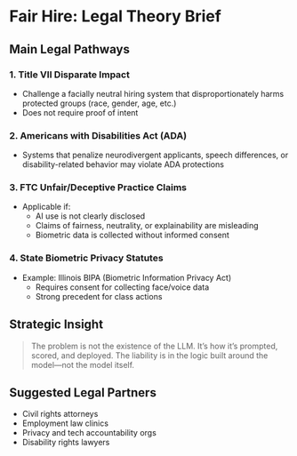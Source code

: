 # Fair Hire: Legal Theory Brief

## Main Legal Pathways

### 1. Title VII Disparate Impact
- Challenge a facially neutral hiring system that disproportionately harms protected groups (race, gender, age, etc.)
- Does not require proof of intent

### 2. Americans with Disabilities Act (ADA)
- Systems that penalize neurodivergent applicants, speech differences, or disability-related behavior may violate ADA protections

### 3. FTC Unfair/Deceptive Practice Claims
- Applicable if:
  - AI use is not clearly disclosed
  - Claims of fairness, neutrality, or explainability are misleading
  - Biometric data is collected without informed consent

### 4. State Biometric Privacy Statutes
- Example: Illinois BIPA (Biometric Information Privacy Act)
  - Requires consent for collecting face/voice data
  - Strong precedent for class actions

## Strategic Insight
> The problem is not the existence of the LLM. It’s how it’s prompted, scored, and deployed. The liability is in the logic built around the model—not the model itself.

## Suggested Legal Partners
- Civil rights attorneys
- Employment law clinics
- Privacy and tech accountability orgs
- Disability rights lawyers

